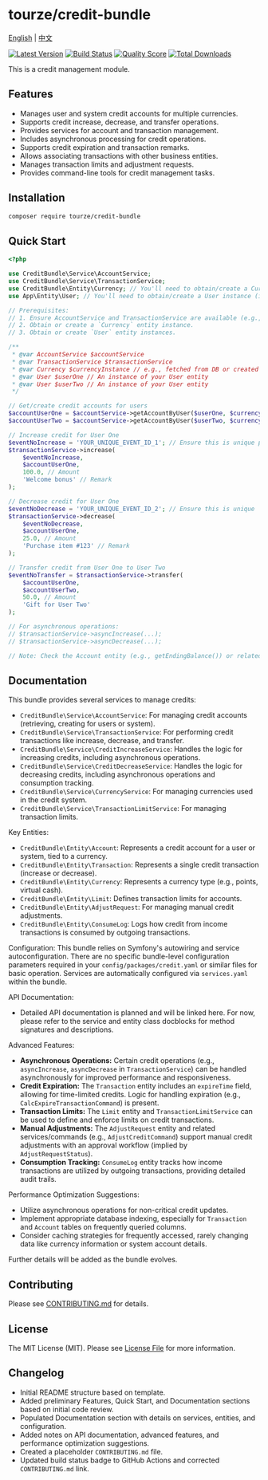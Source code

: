 # tourze/credit-bundle

[English](README.md) | [中文](README.zh-CN.md)

[![Latest Version](https://img.shields.io/packagist/v/tourze/credit-bundle.svg?style=flat-square)](https://packagist.org/packages/tourze/credit-bundle)
[![Build Status](https://github.com/tourze/php-monorepo/actions/workflows/packages%2Fcredit-bundle%2F.github%2Fworkflows%2Fphpunit.yml/badge.svg)](https://github.com/tourze/php-monorepo/actions/workflows/packages/credit-bundle/.github/workflows/phpunit.yml)
[![Quality Score](https://img.shields.io/scrutinizer/g/tourze/credit-bundle.svg?style=flat-square)](https://scrutinizer-ci.com/g/tourze/credit-bundle)
[![Total Downloads](https://img.shields.io/packagist/dt/tourze/credit-bundle.svg?style=flat-square)](https://packagist.org/packages/tourze/credit-bundle)

This is a credit management module.

## Features

- Manages user and system credit accounts for multiple currencies.
- Supports credit increase, decrease, and transfer operations.
- Provides services for account and transaction management.
- Includes asynchronous processing for credit operations.
- Supports credit expiration and transaction remarks.
- Allows associating transactions with other business entities.
- Manages transaction limits and adjustment requests.
- Provides command-line tools for credit management tasks.

## Installation

```bash
composer require tourze/credit-bundle
```

## Quick Start

```php
<?php

use CreditBundle\Service\AccountService;
use CreditBundle\Service\TransactionService;
use CreditBundle\Entity\Currency; // You'll need to obtain/create a Currency instance
use App\Entity\User; // You'll need to obtain/create a User instance (implementing Symfony\Component\Security\Core\User\UserInterface)

// Prerequisites:
// 1. Ensure AccountService and TransactionService are available (e.g., via Symfony DI).
// 2. Obtain or create a `Currency` entity instance.
// 3. Obtain or create `User` entity instances.

/**
 * @var AccountService $accountService
 * @var TransactionService $transactionService
 * @var Currency $currencyInstance // e.g., fetched from DB or created
 * @var User $userOne // An instance of your User entity
 * @var User $userTwo // An instance of your User entity
 */

// Get/create credit accounts for users
$accountUserOne = $accountService->getAccountByUser($userOne, $currencyInstance);
$accountUserTwo = $accountService->getAccountByUser($userTwo, $currencyInstance);

// Increase credit for User One
$eventNoIncrease = 'YOUR_UNIQUE_EVENT_ID_1'; // Ensure this is unique per operation
$transactionService->increase(
    $eventNoIncrease,
    $accountUserOne,
    100.0, // Amount
    'Welcome bonus' // Remark
);

// Decrease credit for User One
$eventNoDecrease = 'YOUR_UNIQUE_EVENT_ID_2'; // Ensure this is unique
$transactionService->decrease(
    $eventNoDecrease,
    $accountUserOne,
    25.0, // Amount
    'Purchase item #123' // Remark
);

// Transfer credit from User One to User Two
$eventNoTransfer = $transactionService->transfer(
    $accountUserOne,
    $accountUserTwo,
    50.0, // Amount
    'Gift for User Two'
);

// For asynchronous operations:
// $transactionService->asyncIncrease(...);
// $transactionService->asyncDecrease(...);

// Note: Check the Account entity (e.g., getEndingBalance()) or related services for balance retrieval methods.

```

## Documentation

This bundle provides several services to manage credits:

-   `CreditBundle\Service\AccountService`: For managing credit accounts (retrieving, creating for users or system).
-   `CreditBundle\Service\TransactionService`: For performing credit transactions like increase, decrease, and transfer.
-   `CreditBundle\Service\CreditIncreaseService`: Handles the logic for increasing credits, including asynchronous operations.
-   `CreditBundle\Service\CreditDecreaseService`: Handles the logic for decreasing credits, including asynchronous operations and consumption tracking.
-   `CreditBundle\Service\CurrencyService`: For managing currencies used in the credit system.
-   `CreditBundle\Service\TransactionLimitService`: For managing transaction limits.

Key Entities:
-   `CreditBundle\Entity\Account`: Represents a credit account for a user or system, tied to a currency.
-   `CreditBundle\Entity\Transaction`: Represents a single credit transaction (increase or decrease).
-   `CreditBundle\Entity\Currency`: Represents a currency type (e.g., points, virtual cash).
-   `CreditBundle\Entity\Limit`: Defines transaction limits for accounts.
-   `CreditBundle\Entity\AdjustRequest`: For managing manual credit adjustments.
-   `CreditBundle\Entity\ConsumeLog`: Logs how credit from income transactions is consumed by outgoing transactions.

Configuration:
This bundle relies on Symfony's autowiring and service autoconfiguration. There are no specific bundle-level configuration parameters required in your `config/packages/credit.yaml` or similar files for basic operation. Services are automatically configured via `services.yaml` within the bundle.

API Documentation:
- Detailed API documentation is planned and will be linked here. For now, please refer to the service and entity class docblocks for method signatures and descriptions.

Advanced Features:
- **Asynchronous Operations:** Certain credit operations (e.g., `asyncIncrease`, `asyncDecrease` in `TransactionService`) can be handled asynchronously for improved performance and responsiveness.
- **Credit Expiration:** The `Transaction` entity includes an `expireTime` field, allowing for time-limited credits. Logic for handling expiration (e.g., `CalcExpireTransactionCommand`) is present.
- **Transaction Limits:** The `Limit` entity and `TransactionLimitService` can be used to define and enforce limits on credit transactions.
- **Manual Adjustments:** The `AdjustRequest` entity and related services/commands (e.g., `AdjustCreditCommand`) support manual credit adjustments with an approval workflow (implied by `AdjustRequestStatus`).
- **Consumption Tracking:** `ConsumeLog` entity tracks how income transactions are utilized by outgoing transactions, providing detailed audit trails.

Performance Optimization Suggestions:
- Utilize asynchronous operations for non-critical credit updates.
- Implement appropriate database indexing, especially for `Transaction` and `Account` tables on frequently queried columns.
- Consider caching strategies for frequently accessed, rarely changing data like currency information or system account details.

Further details will be added as the bundle evolves.

## Contributing

Please see [CONTRIBUTING.md](CONTRIBUTING.md) for details.

## License

The MIT License (MIT). Please see [License File](LICENSE) for more information.

## Changelog

- Initial README structure based on template.
- Added preliminary Features, Quick Start, and Documentation sections based on initial code review.
- Populated Documentation section with details on services, entities, and configuration.
- Added notes on API documentation, advanced features, and performance optimization suggestions.
- Created a placeholder `CONTRIBUTING.md` file.
- Updated build status badge to GitHub Actions and corrected `CONTRIBUTING.md` link.

